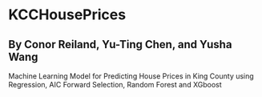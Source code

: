 # KCCHousePrices
## By Conor Reiland, Yu-Ting Chen, and Yusha Wang
Machine Learning Model for Predicting House Prices in King County using Regression, AIC Forward Selection, Random Forest and XGboost
